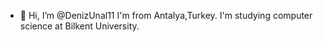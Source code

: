 - 👋 Hi, I’m @DenizUnal11
I'm from Antalya,Turkey.
I'm studying computer science at Bilkent University.

